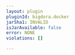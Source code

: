 ```yaml
---
layout: plugin
pluginId: bigdora.docker
jarSha1: INVALID
isJarAvailable: false
error: NONE
violations: []

---
```

